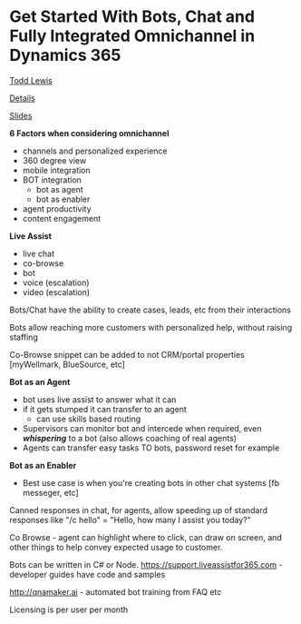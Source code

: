 # Get Started With Bots, Chat and Fully Integrated Omnichannel in Dynamics 365

[Todd Lewis](https://www.eventscribe.com/2019/FOCUS/fsPopup.asp?Mode=presenterInfo&PresenterID=597201&embedded=false)

[Details](https://www.eventscribe.com/2019/FOCUS/fsPopup.asp?embedded=true&Mode=presInfo&PresentationID=502664)

[Slides](../assets/de05.pptx)

**6 Factors when considering omnichannel**

- channels and personalized experience
- 360 degree view
- mobile integration
- BOT integration
  - bot as agent
  - bot as enabler
- agent productivity
- content engagement

**Live Assist**

- live chat
- co-browse
- bot
- voice (escalation)
- video (escalation)

Bots/Chat have the ability to create cases, leads, etc from their interactions

Bots allow reaching more customers with personalized help, without raising staffing

Co-Browse snippet can be added to not CRM/portal properties [myWellmark, BlueSource, etc]

**Bot as an Agent**

- bot uses live assist to answer what it can
- if it gets stumped it can transfer to an agent
  - can use skills based routing
- Supervisors can monitor bot and intercede when required, even **_whispering_** to a bot (also allows coaching of real agents)
- Agents can transfer easy tasks TO bots, password reset for example

**Bot as an Enabler**

- Best use case is when you're creating bots in other chat systems [fb messeger, etc]

Canned responses in chat, for agents, allow speeding up of standard responses like "/c hello" = "Hello, how many I assist you today?"

Co Browse - agent can highlight where to click, can draw on screen, and other things to help convey expected usage to customer.

Bots can be written in C# or Node.
https://support.liveassistfor365.com - developer guides have code and samples

http://qnamaker.ai - automated bot training from FAQ etc

Licensing is per user per month
